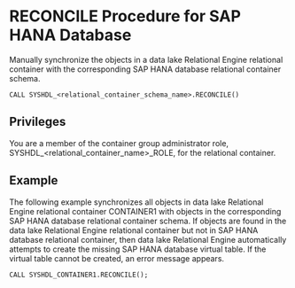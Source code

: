 <!-- loio3ee2d49bdc034355aed528d92a426c3b -->

# RECONCILE Procedure for SAP HANA Database

Manually synchronize the objects in a data lake Relational Engine relational container with the corresponding SAP HANA database relational container schema.



```
CALL SYSHDL_<relational_container_schema_name>.RECONCILE()
```



<a name="loio3ee2d49bdc034355aed528d92a426c3b__section_xlt_rnx_cjb"/>

## Privileges

You are a member of the container group administrator role, SYSHDL\_<relational\_container\_name\>\_ROLE, for the relational container.



<a name="loio3ee2d49bdc034355aed528d92a426c3b__section_f5l_5nx_cjb"/>

## Example

The following example synchronizes all objects in data lake Relational Engine relational container CONTAINER1 with objects in the corresponding SAP HANA database relational container schema. If objects are found in the data lake Relational Engine relational container but not in SAP HANA database relational container, then data lake Relational Engine automatically attempts to create the missing SAP HANA database virtual table. If the virtual table cannot be created, an error message appears.

```
CALL SYSHDL_CONTAINER1.RECONCILE();
```

